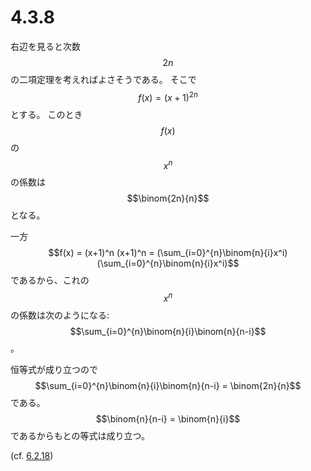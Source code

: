 # 4.3.8

右辺を見ると次数$$2n$$の二項定理を考えればよさそうである。
そこで$$f(x) = (x+1)^{2n}$$とする。
このとき$$f(x)$$の$$x^n$$の係数は$$\binom{2n}{n}$$となる。

一方$$f(x) = (x+1)^n (x+1)^n = (\sum_{i=0}^{n}\binom{n}{i}x^i)(\sum_{i=0}^{n}\binom{n}{i}x^i)$$であるから、これの$$x^n$$の係数は次のようになる:
$$\sum_{i=0}^{n}\binom{n}{i}\binom{n}{n-i}$$。

恒等式が成り立つので$$\sum_{i=0}^{n}\binom{n}{i}\binom{n}{n-i} = \binom{2n}{n}$$である。
$$\binom{n}{n-i} = \binom{n}{i}$$であるからもとの等式は成り立つ。

(cf. [6.2.18](../../chapter6/section2/6-2-18.md))